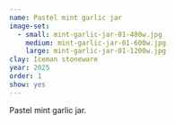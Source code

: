 ```yaml
---
name: Pastel mint garlic jar
image-set:
  - small: mint-garlic-jar-01-400w.jpg
    medium: mint-garlic-jar-01-600w.jpg
    large: mint-garlic-jar-01-1200w.jpg
clay: Iceman stoneware
year: 2025
order: 1
show: yes
---
```


Pastel mint garlic jar.